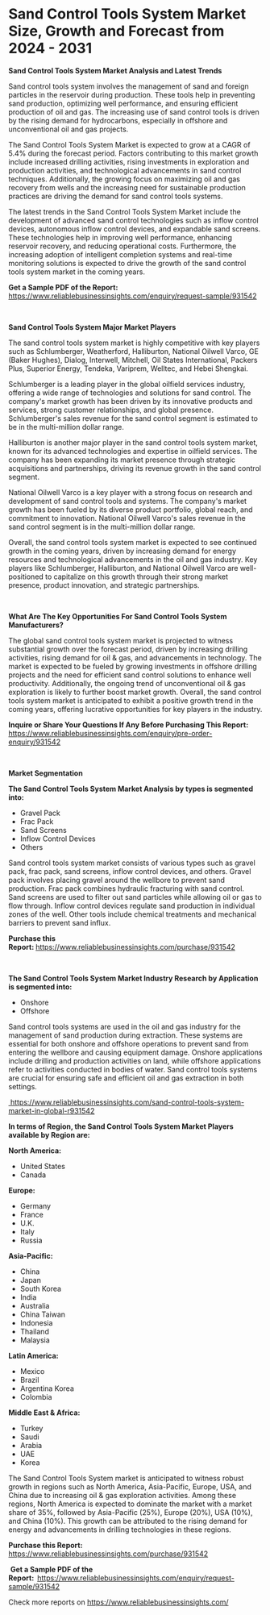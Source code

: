 <p><h1>Sand Control Tools System Market Size, Growth and Forecast from 2024 - 2031</h1></p><p><strong>Sand Control Tools System Market Analysis and Latest Trends</strong></p>
<p><p>Sand control tools system involves the management of sand and foreign particles in the reservoir during production. These tools help in preventing sand production, optimizing well performance, and ensuring efficient production of oil and gas. The increasing use of sand control tools is driven by the rising demand for hydrocarbons, especially in offshore and unconventional oil and gas projects.</p><p>The Sand Control Tools System Market is expected to grow at a CAGR of 5.4% during the forecast period. Factors contributing to this market growth include increased drilling activities, rising investments in exploration and production activities, and technological advancements in sand control techniques. Additionally, the growing focus on maximizing oil and gas recovery from wells and the increasing need for sustainable production practices are driving the demand for sand control tools systems.</p><p>The latest trends in the Sand Control Tools System Market include the development of advanced sand control technologies such as inflow control devices, autonomous inflow control devices, and expandable sand screens. These technologies help in improving well performance, enhancing reservoir recovery, and reducing operational costs. Furthermore, the increasing adoption of intelligent completion systems and real-time monitoring solutions is expected to drive the growth of the sand control tools system market in the coming years.</p></p>
<p><strong>Get a Sample PDF of the Report:&nbsp;</strong> <a href="https://www.reliablebusinessinsights.com/enquiry/request-sample/931542">https://www.reliablebusinessinsights.com/enquiry/request-sample/931542</a></p>
<p>&nbsp;</p>
<p><strong>Sand Control Tools System Major Market Players</strong></p>
<p><p>The sand control tools system market is highly competitive with key players such as Schlumberger, Weatherford, Halliburton, National Oilwell Varco, GE (Baker Hughes), Dialog, Interwell, Mitchell, Oil States International, Packers Plus, Superior Energy, Tendeka, Variprem, Welltec, and Hebei Shengkai.</p><p>Schlumberger is a leading player in the global oilfield services industry, offering a wide range of technologies and solutions for sand control. The company's market growth has been driven by its innovative products and services, strong customer relationships, and global presence. Schlumberger's sales revenue for the sand control segment is estimated to be in the multi-million dollar range.</p><p>Halliburton is another major player in the sand control tools system market, known for its advanced technologies and expertise in oilfield services. The company has been expanding its market presence through strategic acquisitions and partnerships, driving its revenue growth in the sand control segment.</p><p>National Oilwell Varco is a key player with a strong focus on research and development of sand control tools and systems. The company's market growth has been fueled by its diverse product portfolio, global reach, and commitment to innovation. National Oilwell Varco's sales revenue in the sand control segment is in the multi-million dollar range.</p><p>Overall, the sand control tools system market is expected to see continued growth in the coming years, driven by increasing demand for energy resources and technological advancements in the oil and gas industry. Key players like Schlumberger, Halliburton, and National Oilwell Varco are well-positioned to capitalize on this growth through their strong market presence, product innovation, and strategic partnerships.</p></p>
<p>&nbsp;</p>
<p><strong>What Are The Key Opportunities For Sand Control Tools System Manufacturers?</strong></p>
<p><p>The global sand control tools system market is projected to witness substantial growth over the forecast period, driven by increasing drilling activities, rising demand for oil & gas, and advancements in technology. The market is expected to be fueled by growing investments in offshore drilling projects and the need for efficient sand control solutions to enhance well productivity. Additionally, the ongoing trend of unconventional oil & gas exploration is likely to further boost market growth. Overall, the sand control tools system market is anticipated to exhibit a positive growth trend in the coming years, offering lucrative opportunities for key players in the industry.</p></p>
<p><strong>Inquire or Share Your Questions If Any Before Purchasing This Report:</strong> <a href="https://www.reliablebusinessinsights.com/enquiry/pre-order-enquiry/931542">https://www.reliablebusinessinsights.com/enquiry/pre-order-enquiry/931542</a></p>
<p>&nbsp;</p>
<p><strong>Market Segmentation</strong></p>
<p><strong>The Sand Control Tools System Market Analysis by types is segmented into:</strong></p>
<p><ul><li>Gravel Pack</li><li>Frac Pack</li><li>Sand Screens</li><li>Inflow Control Devices</li><li>Others</li></ul></p>
<p><p>Sand control tools system market consists of various types such as gravel pack, frac pack, sand screens, inflow control devices, and others. Gravel pack involves placing gravel around the wellbore to prevent sand production. Frac pack combines hydraulic fracturing with sand control. Sand screens are used to filter out sand particles while allowing oil or gas to flow through. Inflow control devices regulate sand production in individual zones of the well. Other tools include chemical treatments and mechanical barriers to prevent sand influx.</p></p>
<p><strong>Purchase this Report:&nbsp;</strong><a href="https://www.reliablebusinessinsights.com/purchase/931542">https://www.reliablebusinessinsights.com/purchase/931542</a></p>
<p>&nbsp;</p>
<p><strong>The Sand Control Tools System Market Industry Research by Application is segmented into:</strong></p>
<p><ul><li>Onshore</li><li>Offshore</li></ul></p>
<p><p>Sand control tools systems are used in the oil and gas industry for the management of sand production during extraction. These systems are essential for both onshore and offshore operations to prevent sand from entering the wellbore and causing equipment damage. Onshore applications include drilling and production activities on land, while offshore applications refer to activities conducted in bodies of water. Sand control tools systems are crucial for ensuring safe and efficient oil and gas extraction in both settings.</p></p>
<p><a href="https://www.reliablebusinessinsights.com/sand-control-tools-system-market-in-global-r931542">&nbsp;https://www.reliablebusinessinsights.com/sand-control-tools-system-market-in-global-r931542</a></p>
<p><strong>In terms of Region, the Sand Control Tools System Market Players available by Region are:</strong></p>
<p>
    <p> <strong> North America: </strong>
        <ul>
            <li>United States</li>
            <li>Canada</li>
        </ul>
        </p> 
    <p> <strong> Europe: </strong>
        <ul>
            <li>Germany</li>
            <li>France</li>
            <li>U.K.</li>
            <li>Italy</li>
            <li>Russia</li>
        </ul>
        </p> 
    <p> <strong> Asia-Pacific: </strong>
        <ul>
            <li>China</li>
            <li>Japan</li>
            <li>South Korea</li>
            <li>India</li>
            <li>Australia</li>
            <li>China Taiwan</li>
            <li>Indonesia</li>
            <li>Thailand</li>
            <li>Malaysia</li>
        </ul>
        </p> 
    <p> <strong> Latin America: </strong>
        <ul>
            <li>Mexico</li>
            <li>Brazil</li>
            <li>Argentina Korea</li>
            <li>Colombia</li>
        </ul>
        </p> 
    <p> <strong> Middle East & Africa: </strong>
        <ul>
            <li>Turkey</li>
            <li>Saudi</li>
            <li>Arabia</li>
            <li>UAE</li>
            <li>Korea</li>
        </ul>
    </p>
    </p>
<p><p>The Sand Control Tools System market is anticipated to witness robust growth in regions such as North America, Asia-Pacific, Europe, USA, and China due to increasing oil & gas exploration activities. Among these regions, North America is expected to dominate the market with a market share of 35%, followed by Asia-Pacific (25%), Europe (20%), USA (10%), and China (10%). This growth can be attributed to the rising demand for energy and advancements in drilling technologies in these regions.</p></p>
<p><strong>Purchase this Report: </strong><a href="https://www.reliablebusinessinsights.com/purchase/931542">https://www.reliablebusinessinsights.com/purchase/931542</a></p>
<p>&nbsp;<strong>Get a Sample PDF of the Report:&nbsp;&nbsp;</strong><a href="https://www.reliablebusinessinsights.com/enquiry/request-sample/931542">https://www.reliablebusinessinsights.com/enquiry/request-sample/931542</a></p>
<p><strong></strong></p>
<p>Check more reports on <a href="https://www.reliablebusinessinsights.com/">https://www.reliablebusinessinsights.com/</a></p>